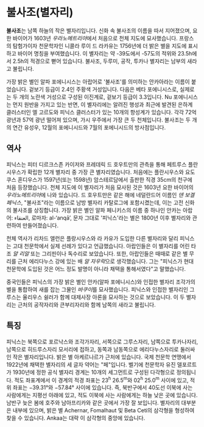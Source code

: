# 불사조(별자리)

**불사조**는 남쪽 하늘의 작은 별자리입니다. 신화 속 불사조의 이름을 따서 지어졌으며, 요한 바이어가 1603년 *우라노메트리아*에서 처음으로 천체 지도에 묘사했습니다. 프랑스의 탐험가이자 천문학자인 니콜라 루이 드 라카유는 1756년에 더 밝은 별을 지도에 표시하고 바이어 명칭을 부여했습니다. 이 별자리는 약 -39도에서 -57도의 적위와 23.5h에서 2.5h의 적경으로 뻗어 있습니다. 불사조, 두루미, 공작, 투카나 별자리는 남부의 새라고 불립니다.

가장 밝은 별인 알파 포에니시스는 아랍어로 '불사조'를 의미하는 안카아라는 이름이 붙었습니다. 겉보기 등급이 2.4인 주황색 거성입니다. 다음은 베타 포에니시스로, 실제로는 두 개의 노란색 거성으로 구성된 이진계로, 겉보기 등급이 3.3입니다. Nu 포에니시스는 먼지 원반을 가지고 있는 반면, 이 별자리에는 알려진 행성과 최근에 발견된 은하계 클러스터인 엘 고르도와 피닉스 클러스터가 있는 10개의 항성계가 있습니다. 각각 72억 광년과 57억 광년 떨어져 있으며, 가시 우주에서 가장 큰 두 천체입니다. 불사조는 두 개의 연간 유성우, 12월의 포에니시드와 7월의 포에니시드의 방사점입니다.

## 역사

피닉스는 피터 디르크스존 카이저와 프레데릭 드 호우트만의 관측을 통해 페트루스 플란시우스가 확립한 12개 별자리 중 가장 큰 별자리였습니다. 처음에는 플란시우스와 요도쿠스 혼디우스가 1597년(또는 1598년) 암스테르담에서 출판한 직경 35cm의 천구에 처음 등장했습니다. 천체 지도에 이 별자리가 처음 묘사된 것은 1603년 요한 바이어의 *우라노메트리아*에 나와 있습니다. 드 호우트만은 같은 해에 네덜란드어 이름인 *덴 보겔 페닉스*, "불사조"라는 이름으로 남방 별자리 카탈로그에 포함시켰는데, 이는 고전 신화의 불사조를 상징합니다. 가장 밝은 별인 알파 페니키스의 이름 중 하나인 안카는 아랍어: العنقاء, 로마자: al-‘anqā’, 문자 그대로 '피닉스'라는 별은 1800년 이후 별자리와 관련하여 만들어졌습니다.

천체 역사가 리차드 앨런은 플랑시우스와 라 카유가 도입한 다른 별자리와 달리 피닉스는 고대 천문학에서 실제 선례가 있다고 언급했습니다. 아랍인들은 이 별자리를 어린 타조 *알 리알* 또는 그리핀이나 독수리로 보았습니다. 또한, 아랍인들은 때때로 같은 별 무리를 근처 에리다누스 강에 있는 배 *알 자우락*으로 생각했습니다. 그는 "피닉스가 현대 천문학에 도입된 것은 어느 정도 발명이 아니라 채택을 통해서였다"고 말했습니다.

중국인들은 피닉스의 가장 밝은 별인 안카(알파 포에니시스)와 인접한 별자리 조각가의 별을 통합하여 새를 잡는 그물인 *바쿠이*를 묘사했습니다. 피닉스와 인접한 별자리인 그루스는 율리우스 쉴러가 함께 대제사장 아론을 묘사하는 것으로 보았습니다. 이 두 별자리는 근처의 공작자리와 큰부리자리와 함께 남쪽의 새라고 불립니다.

## 특징

피닉스는 북쪽으로 포르낙스와 조각가자리, 서쪽으로 그루스자리, 남쪽으로 투카나자리, 남쪽으로 히드루스자리 모서리에 접하고, 동쪽과 남동쪽으로 에리다누스자리로 둘러싸인 작은 별자리입니다. 밝은 별 아케르나르가 근처에 있습니다. 국제 천문학 연맹에서 1922년에 채택한 별자리의 세 글자 약어는 "페"입니다. 벨기에 천문학자 유진 델포르트가 1930년에 정한 공식 별자리 경계는 10개의 세그먼트로 구성된 다각형으로 정의됩니다. 적도 좌표계에서 이 경계의 적경 좌표는 23<sup>h</sup> 26.5<sup>m</sup>와 02<sup>h</sup> 25.0<sup>m</sup> 사이에 있고, 적위 좌표는 −39.31°와 −57.84° 사이에 있습니다. 즉, 북반구에서 40도선 이북에 사는 사람에게는 지평선 아래에 있고, 적도 이북에 사는 사람에게는 하늘 낮은 곳에 있습니다. 남반구 늦은 봄에 호주와 남아프리카와 같은 곳에서 가장 잘 보입니다. 별자리의 대부분은 내부에 있으며, 밝은 별 Achernar, Fomalhaut 및 Beta Ceti의 삼각형을 형성하여 찾을 수 있습니다. Ankaa는 대략 이 삼각형의 중앙에 있습니다.
